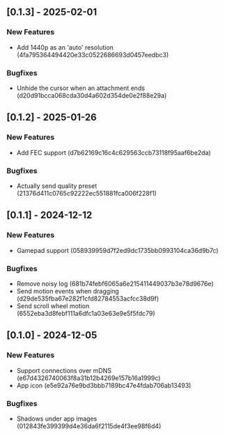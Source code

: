 ## [0.1.3] - 2025-02-01

### New Features

- Add 1440p as an 'auto' resolution (4fa795364494420e33c0522686693d0457eedbc3)

### Bugfixes

- Unhide the cursor when an attachment ends (d20d91bcca068cda30d4a602d354de0e2f88e29a)

## [0.1.2] - 2025-01-26

### New Features

- Add FEC support (d7b62169c16c4c629563ccb73118f95aaf6be2da)

### Bugfixes

- Actually send quality preset (21376d411c0765c92222ec551881fca006f228f1)

## [0.1.1] - 2024-12-12

### New Features

- Gamepad support (058939959d7f2ed9dc1735bb0993104ca36d9b7c)

### Bugfixes

- Remove noisy log (681b74febf6065a6e215411449037b3e78d9676e)
- Send motion events when dragging (d29de535fba67e282f1cfd82784553acfcc38d9f)
- Send scroll wheel motion (6552eba3d8febf111a6dfc1a03e63e9e5f5fdc79)

## [0.1.0] - 2024-12-05

### New Features

- Support connections over mDNS (e67d4326740063f8a31b12b4269e157b16a1999c)
- App icon (e5e92a76e9bd3bbb7189bc47e4fdab706ab13493)

### Bugfixes

- Shadows under app images (012843fe399399d4e36da6f2115de4f3ee98f6d4)

